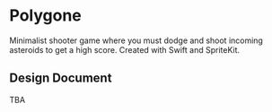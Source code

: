 Polygone
========
Minimalist shooter game where you must dodge and shoot incoming asteroids to get a high score. Created with Swift and SpriteKit.

Design Document
---------------
TBA
